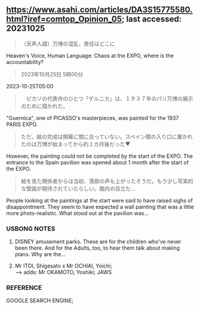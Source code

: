 ## https://www.asahi.com/articles/DA3S15775580.html?iref=comtop_Opinion_05; last accessed: 20231025

> （天声人語）万博の混乱、責任はどこに

Heaven's Voice, Human Language: Chaos at the EXPO, where is the accountability? 

> 2023年10月25日 5時00分

2023-10-25T05:00

>　ピカソの代表作のひとつ「ゲルニカ」は、１９３７年のパリ万博の展示のために描かれた。

"Guernica", one of PICASSO's masterpieces, was painted for the 1937 PARIS EXPO. 

> ただ、絵の完成は開幕に間に合っていない。スペイン館の入り口に置かれたのは万博が始まってから約１カ月後だった▼

However, the painting could not be completed by the start of the EXPO. The entrance to the Spain pavilion was opened about 1 month after the start of the EXPO.

> 絵を見た関係者からは当初、落胆の声も上がったそうだ。もう少し写実的な壁画が期待されていたらしい。館内の目立た…

People looking at the paintings at the start were said to have raised sighs of disappointment. They seem to have expected a wall painting that was a little more photo-realistic. What stood out at the pavilion was...

### USBONG NOTES

1) DISNEY amusement parks. These are for the children who've never been there. And for the Adults, too, to hear them talk about making plans. Why are the...

2) Mr ITOI, Shigesato x Mr OCHIAI, Yoichi;<br/> 
--> adds: Mr OKAMOTO, Yoshiki; JAWS

### REFERENCE

GOOGLE SEARCH ENGINE;
